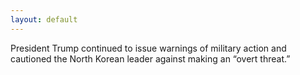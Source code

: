 ```yaml
---
layout: default
---
```


President Trump continued to issue warnings of military action and cautioned the North Korean leader against making an “overt threat.”
